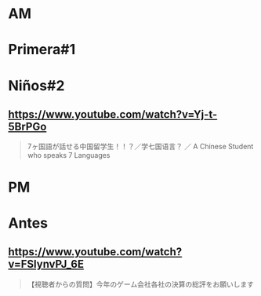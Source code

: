 # AM
# Primera#1
# Niños#2

## https://www.youtube.com/watch?v=Yj-t-5BrPGo

> 7ヶ国語が話せる中国留学生！！？／学七国语言？ ／ A Chinese Student who speaks 7 Languages 

# PM
# Antes

## https://www.youtube.com/watch?v=FSlynvPJ_6E

> 【視聴者からの質問】今年のゲーム会社各社の決算の総評をお願いします 
